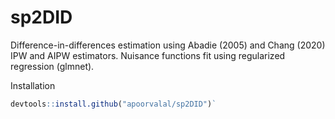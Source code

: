 # sp2DID

Difference-in-differences estimation using Abadie (2005) and Chang (2020) IPW and AIPW estimators. Nuisance functions fit using regularized regression (glmnet).

Installation 

```R
devtools::install.github("apoorvalal/sp2DID")`
```


